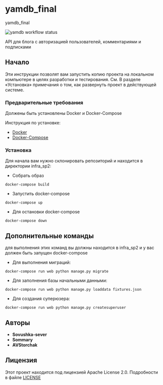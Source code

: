 # yamdb_final
yamdb_final

![yamdb workflow status](https://github.com/Sovushka-sever/yamdb_final/workflows/YamdbWorkflow/badge.svg)

API для блога с авторизацией пользователей, комментариями и подписками 

## Начало

Эти инструкции позволят вам запустить копию проекта на локальном компьютере в целях разработки и тестирования. 
См. В разделе «Установка» примечания о том, как развернуть проект в действующей системе.

### Предварительные требования

Должены быть установлены Docker и Docker-Compose

Инструкция по установке: 
- [Docker](https://docs.docker.com/get-docker/)
- [Docker-Compose](https://docs.docker.com/compose/install/)


### Установка

Для начала вам нужно склонировать репозиторий и находится в директории infra_sp2:

- Собрать образ
```
docker-compose build
```

- Запустить docker-compose
```
docker-compose up
```

- Для остановки docker-compose
```
docker-compose down
```

## Дополнительные команды
для выполнения этих команд вы должны находится в infra_sp2 
и у вас должен быть запущен docker-compose

- Для выполнения миграций:
```
docker-compose run web python manage.py migrate
```

- Для заполнения базы начальными данными:
```
docker-compose run web python manage.py loaddata fixtures.json
```

- Для создания суперюзера:
```
docker-compose run web python manage.py createsuperuser
```

## Авторы

* **Sovushka-sever** 
* **Sommary**
* **AVStorchak**

## Лицензия

Этот проект находится под лицензией Apache License 2.0. Подробности в файле  [LICENSE](https://github.com/Sovushka-sever/infra_sp2/blob/master/LICENSE)

